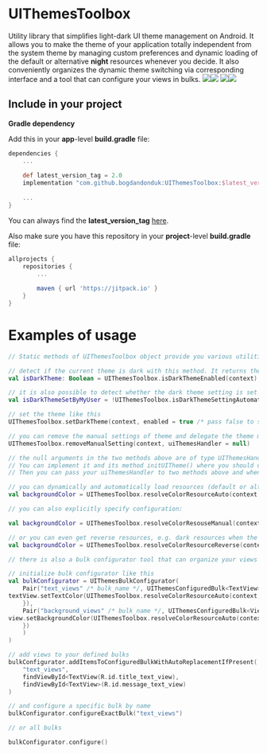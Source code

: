 # UIThemesToolbox

  Utility library that simplifies light-dark UI theme management on Android. It allows you to make the theme of your application totally independent from the system theme by managing custom preferences and dynamic loading of the default or alternative **night** resources whenever you decide. It also conveniently organizes the dynamic theme switching via corresponding interface and a tool that can configure your views in bulks.
  ![](https://github.com/bogdandonduk/UIThemesToolbox/blob/master/device-2021-09-13-001700.png)![](https://github.com/bogdandonduk/UIThemesToolbox/blob/master/device-2021-09-13-133728.png)
![](https://github.com/bogdandonduk/UIThemesToolbox/blob/master/PicsArt_09-13-01.32.32.png)![](https://github.com/bogdandonduk/UIThemesToolbox/blob/master/PicsArt_09-13-01.33.26.png)
## Include in your project  
**Gradle dependency**  
  
Add this in your **app**-level **build.gradle** file:  
```groovy
dependencies {  
	...  
  
	def latest_version_tag = 2.0
	implementation "com.github.bogdandonduk:UIThemesToolbox:$latest_version_tag"  
  
	...  
}  
```  
You can always find the **latest_version_tag** [here](https://github.com/bogdandonduk/UIThemesToolbox/releases).  
  
Also make sure you have this repository in your **project**-level **build.gradle** file:  
```groovy  
allprojects {  
	repositories {  
		...  
  
		maven { url 'https://jitpack.io' }  
	}  
}  
```  

# Examples of usage
```kotlin 
// Static methods of UIThemesToolbox object provide you various utilities for theme management

// detect if the current theme is dark with this method. It returns the setting of your application or system theme if there is none set
val isDarkTheme: Boolean = UIThemesToolbox.isDarkThemeEnabled(context)

// it is also possible to detect whether the dark theme setting is set manually or automatic (system)
val isDarkThemeSetByMyUser = !UIThemesToolbox.isDarkThemeSettingAutomatic(context)

// set the theme like this
UIThemesToolbox.setDarkTheme(context, enabled = true /* pass false to set light theme */, uiThemesHandler = null)

// you can remove the manual settings of theme and delegate the theme management in your app back to system
UIThemesToolbox.removeManualSetting(context, uiThemesHandler = null)

// the null arguments in the two methods above are of type UIThemesHandler, which is interface. 
// You can implement it and its method initUITheme() where you should do configurations of all your views for the new theme (refreshing). 
// Then you can pass your uiThemesHandler to two methods above and whenever the theme setting changes, your whole UI will update instantly.

// you can dynamically and automatically load resources (default or alternative) for the theme setting of your app like this:
val backgroundColor = UIThemesToolbox.resolveColorResourceAuto(context, R.color.background_color)

// you can also explicitly specify configuration:

val backgroundColor = UIThemesToolbox.resolveColorResouseManual(context, R.color.background_color, darkTheme = true)

// or you can even get reverse resources, e.g. dark resources when the theme is light and vice-versa:
val backgroundColor = UIThemesToolbox.resolveColorResourceReverse(context, R.color.background_color)

// there is also a bulk configurator tool that can organize your views into bulks and configure them all by bulk name

// initialize bulk configurator like this
val bulkConfigurator = UIThemesBulkConfigurator(
	Pair("text_views" /* bulk_name */, UIThemesConfiguredBulk<TextView>({ textView: TextView -> // bulk's configuration action lambda
textView.setTextColor(UIThemesToolbox.resolveColorResourceAuto(context, R.color.text))
	}),
	Pair("background_views" /* bulk_name */, UIThemesConfiguredBulk<View>({ View: View -> // bulk's configuration action lambda
view.setBackgroundColor(UIThemesToolbox.resolveColorResourceAuto(context, R.color.text))
	})
	)
)

// add views to your defined bulks 
bulkConfigurator.addItemsToConfiguredBulkWithAutoReplacementIfPresent(
	"text_views",
	findViewById<TextView(R.id.title_text_view),
	findViewById<TextView>(R.id.message_text_view)
)

// and configure a specific bulk by name
bulkConfigurator.configureExactBulk("text_views")

// or all bulks

bulkConfigurator.configure()
```
